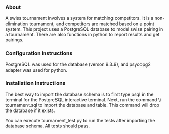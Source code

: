 ### About

A swiss tournament involves a system for matching competitors. It is a non-elimination tournament, and competitors are matched based on a point system. This project uses a PostgreSQL database to model swiss pairing in a tournament. There are also functions in python to report results and get pairings. 

### Configuration Instructions

PostgreSQL was used for the database (verson 9.3.9), and psycopg2 adapter was used for python. 

### Installation Instructions

The best way to import the database schema is to first type psql in the terminal for the PostgreSQL interactive terminal. Next, run the command \i tournament.sql to import the database and table. This command will drop the database if it exists.

You can execute tournament_test.py to run the tests after importing the database schema. All tests should pass.
